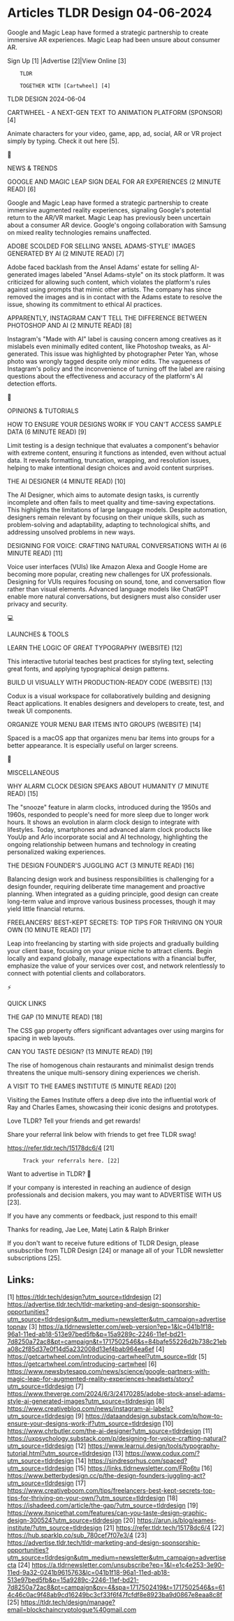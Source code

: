 # Articles TLDR Design 04-06-2024

Google and Magic Leap have formed a strategic partnership to create
immersive AR experiences. Magic Leap had been unsure about consumer
AR.  

 Sign Up [1] |Advertise [2]|View Online [3] 

		TLDR 

		TOGETHER WITH [Cartwheel] [4]

TLDR DESIGN 2024-06-04

 CARTWHEEL - A NEXT-GEN TEXT TO ANIMATION PLATFORM (SPONSOR) [4] 

 Animate characters for your video, game, app, ad, social, AR or VR
project simply by typing. Check it out here [5]. 

📱 

NEWS & TRENDS

 GOOGLE AND MAGIC LEAP SIGN DEAL FOR AR EXPERIENCES (2 MINUTE READ)
[6] 

 Google and Magic Leap have formed a strategic partnership to create
immersive augmented reality experiences, signaling Google's potential
return to the AR/VR market. Magic Leap has previously been uncertain
about a consumer AR device. Google's ongoing collaboration with
Samsung on mixed reality technologies remains unaffected. 

 ADOBE SCOLDED FOR SELLING ‘ANSEL ADAMS-STYLE' IMAGES GENERATED BY
AI (2 MINUTE READ) [7] 

 Adobe faced backlash from the Ansel Adams' estate for selling
AI-generated images labeled "Ansel Adams-style" on its stock platform.
It was criticized for allowing such content, which violates the
platform's rules against using prompts that mimic other artists. The
company has since removed the images and is in contact with the Adams
estate to resolve the issue, showing its commitment to ethical AI
practices. 

 APPARENTLY, INSTAGRAM CAN'T TELL THE DIFFERENCE BETWEEN PHOTOSHOP AND
AI (2 MINUTE READ) [8] 

 Instagram's "Made with AI" label is causing concern among creatives
as it mislabels even minimally edited content, like Photoshop tweaks,
as AI-generated. This issue was highlighted by photographer Peter Yan,
whose photo was wrongly tagged despite only minor edits. The vagueness
of Instagram's policy and the inconvenience of turning off the label
are raising questions about the effectiveness and accuracy of the
platform's AI detection efforts. 

🚀 

OPINIONS & TUTORIALS

 HOW TO ENSURE YOUR DESIGNS WORK IF YOU CAN'T ACCESS SAMPLE DATA (6
MINUTE READ) [9] 

 Limit testing is a design technique that evaluates a component's
behavior with extreme content, ensuring it functions as intended, even
without actual data. It reveals formatting, truncation, wrapping, and
resolution issues, helping to make intentional design choices and
avoid content surprises. 

 THE AI DESIGNER (4 MINUTE READ) [10] 

 The AI Designer, which aims to automate design tasks, is currently
incomplete and often fails to meet quality and time-saving
expectations. This highlights the limitations of large language
models. Despite automation, designers remain relevant by focusing on
their unique skills, such as problem-solving and adaptability,
adapting to technological shifts, and addressing unsolved problems in
new ways. 

 DESIGNING FOR VOICE: CRAFTING NATURAL CONVERSATIONS WITH AI (6 MINUTE
READ) [11] 

 Voice user interfaces (VUIs) like Amazon Alexa and Google Home are
becoming more popular, creating new challenges for UX professionals.
Designing for VUIs requires focusing on sound, tone, and conversation
flow rather than visual elements. Advanced language models like
ChatGPT enable more natural conversations, but designers must also
consider user privacy and security. 

💻 

LAUNCHES & TOOLS

 LEARN THE LOGIC OF GREAT TYPOGRAPHY (WEBSITE) [12] 

 This interactive tutorial teaches best practices for styling text,
selecting great fonts, and applying typographical design patterns. 

 BUILD UI VISUALLY WITH PRODUCTION-READY CODE (WEBSITE) [13] 

 Codux is a visual workspace for collaboratively building and
designing React applications. It enables designers and developers to
create, test, and tweak UI components. 

 ORGANIZE YOUR MENU BAR ITEMS INTO GROUPS (WEBSITE) [14] 

 Spaced is a macOS app that organizes menu bar items into groups for a
better appearance. It is especially useful on larger screens. 

🎁 

MISCELLANEOUS

 WHY ALARM CLOCK DESIGN SPEAKS ABOUT HUMANITY (7 MINUTE READ) [15] 

 The "snooze" feature in alarm clocks, introduced during the 1950s and
1960s, responded to people's need for more sleep due to longer work
hours. It shows an evolution in alarm clock design to integrate with
lifestyles. Today, smartphones and advanced alarm clock products like
YouUp and Arlo incorporate social and AI technology, highlighting the
ongoing relationship between humans and technology in creating
personalized waking experiences. 

 THE DESIGN FOUNDER'S JUGGLING ACT (3 MINUTE READ) [16] 

 Balancing design work and business responsibilities is challenging
for a design founder, requiring deliberate time management and
proactive planning. When integrated as a guiding principle, good
design can create long-term value and improve various business
processes, though it may yield little financial returns. 

 FREELANCERS' BEST-KEPT SECRETS: TOP TIPS FOR THRIVING ON YOUR OWN (10
MINUTE READ) [17] 

 Leap into freelancing by starting with side projects and gradually
building your client base, focusing on your unique niche to attract
clients. Begin locally and expand globally, manage expectations with a
financial buffer, emphasize the value of your services over cost, and
network relentlessly to connect with potential clients and
collaborators. 

⚡ 

QUICK LINKS

 THE GAP (10 MINUTE READ) [18] 

 The CSS gap property offers significant advantages over using margins
for spacing in web layouts. 

 CAN YOU TASTE DESIGN? (13 MINUTE READ) [19] 

 The rise of homogenous chain restaurants and minimalist design trends
threatens the unique multi-sensory dining experiences we cherish. 

 A VISIT TO THE EAMES INSTITUTE (5 MINUTE READ) [20] 

 Visiting the Eames Institute offers a deep dive into the influential
work of Ray and Charles Eames, showcasing their iconic designs and
prototypes. 

Love TLDR? Tell your friends and get rewards!

 Share your referral link below with friends to get free TLDR swag! 

 https://refer.tldr.tech/15178dc6/4 [21] 

		 Track your referrals here. [22] 

Want to advertise in TLDR? 📰

 If your company is interested in reaching an audience of design
professionals and decision makers, you may want to ADVERTISE WITH US
[23]. 

 If you have any comments or feedback, just respond to this email! 

Thanks for reading, 
Jae Lee, Matej Latin & Ralph Brinker 

If you don't want to receive future editions of TLDR Design, please
unsubscribe from TLDR Design [24] or manage all of your TLDR
newsletter subscriptions [25]. 

 

Links:
------
[1] https://tldr.tech/design?utm_source=tldrdesign
[2] https://advertise.tldr.tech/tldr-marketing-and-design-sponsorship-opportunities?utm_source=tldrdesign&utm_medium=newsletter&utm_campaign=advertisetopnav
[3] https://a.tldrnewsletter.com/web-version?ep=1&lc=041b1f18-96a1-11ed-ab18-513e97bed5fb&p=15a9289c-2246-11ef-bd21-7d8250a72ac8&pt=campaign&t=1717502546&s=84bafe55226d2b738c21eba08c2f85d37e0f14d5a232008d13ef4bab964ea6ef
[4] https://getcartwheel.com/introducing-cartwheel?utm_source=tldr
[5] https://getcartwheel.com/introducing-cartwheel
[6] https://www.newsbytesapp.com/news/science/google-partners-with-magic-leap-for-augmented-reality-experiences-headsets/story?utm_source=tldrdesign
[7] https://www.theverge.com/2024/6/3/24170285/adobe-stock-ansel-adams-style-ai-generated-images?utm_source=tldrdesign
[8] https://www.creativebloq.com/news/instagram-ai-labels?utm_source=tldrdesign
[9] https://dataanddesign.substack.com/p/how-to-ensure-your-designs-work-if?utm_source=tldrdesign
[10] https://www.chrbutler.com/the-ai-designer?utm_source=tldrdesign
[11] https://uxpsychology.substack.com/p/designing-for-voice-crafting-natural?utm_source=tldrdesign
[12] https://www.learnui.design/tools/typography-tutorial.html?utm_source=tldrdesign
[13] https://www.codux.com/?utm_source=tldrdesign
[14] https://sindresorhus.com/spaced?utm_source=tldrdesign
[15] https://links.tldrnewsletter.com/FRo6tu
[16] https://www.betterbydesign.cc/p/the-design-founders-juggling-act?utm_source=tldrdesign
[17] https://www.creativeboom.com/tips/freelancers-best-kept-secrets-top-tips-for-thriving-on-your-own/?utm_source=tldrdesign
[18] https://ishadeed.com/article/the-gap/?utm_source=tldrdesign
[19] https://www.itsnicethat.com/features/can-you-taste-design-graphic-design-300524?utm_source=tldrdesign
[20] https://arun.is/blog/eames-institute/?utm_source=tldrdesign
[21] https://refer.tldr.tech/15178dc6/4
[22] https://hub.sparklp.co/sub_780cef7f07e3/4
[23] https://advertise.tldr.tech/tldr-marketing-and-design-sponsorship-opportunities?utm_source=tldrdesign&utm_medium=newsletter&utm_campaign=advertisecta
[24] https://a.tldrnewsletter.com/unsubscribe?ep=1&l=e1c4e253-3e90-11ed-9a32-0241b9615763&lc=041b1f18-96a1-11ed-ab18-513e97bed5fb&p=15a9289c-2246-11ef-bd21-7d8250a72ac8&pt=campaign&pv=4&spa=1717502419&t=1717502546&s=614c46c0ac9f48ab9cd16249bc3cf33f6f47fcfdf8e8923ba9d0867e8eaa8c8f
[25] https://tldr.tech/design/manage?email=blockchaincryptologue%40gmail.com